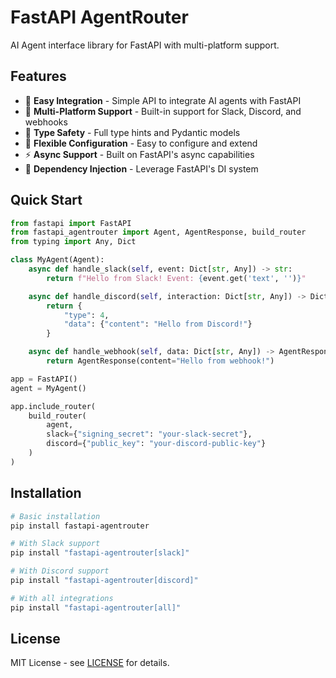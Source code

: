 # FastAPI AgentRouter

AI Agent interface library for FastAPI with multi-platform support.

## Features

- 🚀 **Easy Integration** - Simple API to integrate AI agents with FastAPI
- 🔌 **Multi-Platform Support** - Built-in support for Slack, Discord, and webhooks
- 🎯 **Type Safety** - Full type hints and Pydantic models
- 🔧 **Flexible Configuration** - Easy to configure and extend
- ⚡ **Async Support** - Built on FastAPI's async capabilities
- 🧩 **Dependency Injection** - Leverage FastAPI's DI system

## Quick Start

```python
from fastapi import FastAPI
from fastapi_agentrouter import Agent, AgentResponse, build_router
from typing import Any, Dict

class MyAgent(Agent):
    async def handle_slack(self, event: Dict[str, Any]) -> str:
        return f"Hello from Slack! Event: {event.get('text', '')}"

    async def handle_discord(self, interaction: Dict[str, Any]) -> Dict[str, Any]:
        return {
            "type": 4,
            "data": {"content": "Hello from Discord!"}
        }

    async def handle_webhook(self, data: Dict[str, Any]) -> AgentResponse:
        return AgentResponse(content="Hello from webhook!")

app = FastAPI()
agent = MyAgent()

app.include_router(
    build_router(
        agent,
        slack={"signing_secret": "your-slack-secret"},
        discord={"public_key": "your-discord-public-key"}
    )
)
```

## Installation

```bash
# Basic installation
pip install fastapi-agentrouter

# With Slack support
pip install "fastapi-agentrouter[slack]"

# With Discord support
pip install "fastapi-agentrouter[discord]"

# With all integrations
pip install "fastapi-agentrouter[all]"
```

## License

MIT License - see [LICENSE](https://github.com/chanyou0311/fastapi-agentrouter/blob/main/LICENSE) for details.
